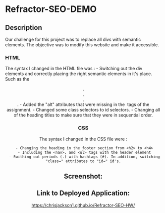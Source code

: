 # Refractor-SEO-DEMO

## Description

Our challenge for this project was to replace all divs with semantic elements. The objective was to modify this website and make it accessible. 

### HTML
The syntax I changed in the HTML file was :
    - Switching out the div elements and correctly placing the right semantic elements in it's place. Such as the <header>, <section>, <article>, <footer>.
    -  Added the "alt" attributes that were missing in the <img> tags of the   assignment.
    - Changed some class selectors to id selectors.
    - Changing all of the heading titles to make sure that they were in sequential order.
     
### CSS
The syntax I changed in the CSS file were :

     - Changing the heading in the footer section from <h2> to <h4>
     - Including the <nav>, and <ul> tags with the header element
     - Swithing out periods (.) with hashtags (#). In addition, switching "class=" attributes to "id=" id's.
     

## Screenshot:




## Link to Deployed Application:

https://chrisjackson1.github.io/Refractor-SEO-HW/
